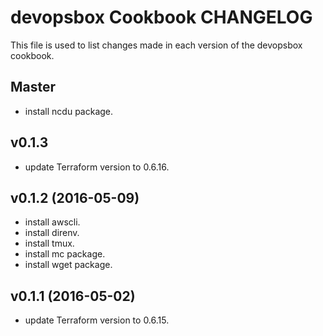 # devopsbox Cookbook CHANGELOG

This file is used to list changes made in each version of the devopsbox cookbook.

## Master
 * install ncdu package.

## v0.1.3

 * update Terraform version to 0.6.16.

## v0.1.2 (2016-05-09)

 * install awscli.
 * install direnv.
 * install tmux.
 * install mc package.
 * install wget package.


## v0.1.1 (2016-05-02)

 * update Terraform version to 0.6.15.

